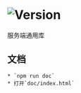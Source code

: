 # ![Version](https://img.shields.io/badge/version-8.48.22-green.svg)

服务端通用库

## 文档
    * `npm run doc`
    * 打开`doc/index.html`